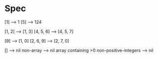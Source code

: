 # Spec

[1] --> 1
[5] --> 124

[1, 2] --> [1, 3]
[4, 5, 6] --> [4, 5, 7]

[9] --> [1, 0]
[2, 6, 9] --> [2, 7, 0]



[] --> nil
non-array --> nil
array containing >0 non-positive-integers --> nil
